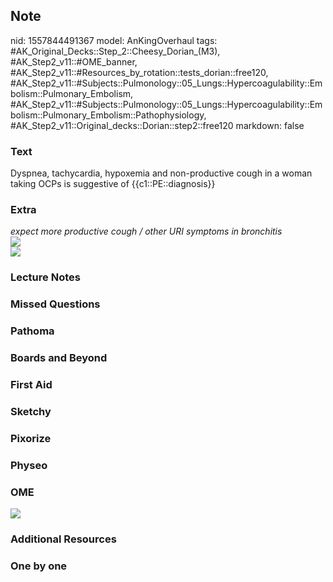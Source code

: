 ## Note
nid: 1557844491367
model: AnKingOverhaul
tags: #AK_Original_Decks::Step_2::Cheesy_Dorian_(M3), #AK_Step2_v11::#OME_banner, #AK_Step2_v11::#Resources_by_rotation::tests_dorian::free120, #AK_Step2_v11::#Subjects::Pulmonology::05_Lungs::Hypercoagulability::Embolism::Pulmonary_Embolism, #AK_Step2_v11::#Subjects::Pulmonology::05_Lungs::Hypercoagulability::Embolism::Pulmonary_Embolism::Pathophysiology, #AK_Step2_v11::Original_decks::Dorian::step2::free120
markdown: false

### Text
Dyspnea, tachycardia, hypoxemia and non-productive cough in a woman taking OCPs is suggestive of {{c1::PE::diagnosis}}

### Extra
<div>
  <i>expect more productive cough / other URI symptoms in
  bronchitis</i>
</div>
<div>
  <i><img src="paste-2054909922902017.jpg"></i>
</div>
<div>
  <i><img src="paste-2054897038000129.jpg"></i>
</div>

### Lecture Notes


### Missed Questions


### Pathoma


### Boards and Beyond


### First Aid


### Sketchy


### Pixorize


### Physeo


### OME
<div class="ome-widget">
  <a href="https://onlinemeded.org?ref=anki"><img src=
  "_OME_AnkiFlashcards_General_4.png"></a>
</div>

### Additional Resources


### One by one

